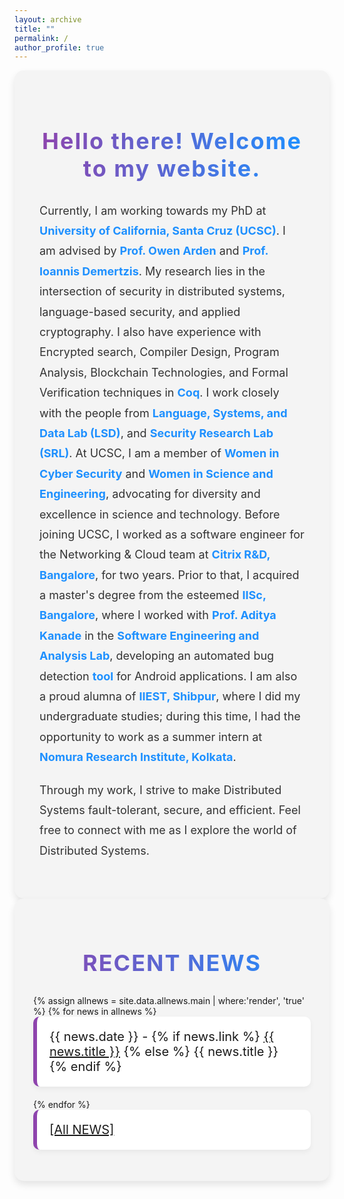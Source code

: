 ```yaml
---
layout: archive
title: ""
permalink: /
author_profile: true
---
```


<!-- Custom Styles for Page -->
<style>
  /* Style for the page container */
  .awards-container {
    max-width: 1500px; /* Wide width for spacious layout */
    margin: 0 auto; /* Center the container */
    padding: 30px; /* Add padding for spacing */
    background-color: #f4f4f4; /* Light grey background for contrast */
    border-radius: 15px; /* Rounded corners for a modern look */
    box-shadow: 0 6px 12px rgba(0, 0, 0, 0.1); /* Slightly deeper shadow for emphasis */
  }

  /* Style for the headings */
  .awards-container h2 {
    font-size: 36px; /* Larger font size for emphasis */
    font-weight: bold; /* Bold font for the heading */
    text-align: center; /* Center-align the heading */
    margin-bottom: 30px; /* Space below the heading */
    background: linear-gradient(to right, #8e44ad, #1e90ff); /* Gradient text color */
    -webkit-background-clip: text; /* Clip the background to text */
    color: transparent; /* Transparent text to show gradient */
    text-transform: uppercase; /* Uppercase text for distinction */
    letter-spacing: 2px; /* Spacing between letters for a more open look */
  }

  /* Style for the list items */
  .awards-container ul {
    list-style-type: none; /* Remove default list styling */
    padding: 0; /* Remove padding */
  }

  .awards-container li {
    font-size: 20px; /* Slightly larger font size for readability */
    margin-bottom: 20px; /* Space below each list item */
    padding: 20px; /* Add padding for space */
    background-color: #ffffff; /* White background for contrast */
    border-left: 6px solid #8e44ad; /* Thicker colored border on the left */
    border-radius: 10px; /* Rounded corners for a softer look */
    box-shadow: 0 4px 8px rgba(0, 0, 0, 0.05); /* Subtle shadow for depth */
    transition: transform 0.2s ease, box-shadow 0.2s ease; /* Smooth transition for hover effect */
  }

  .awards-container li:hover {
    transform: translateY(-5px); /* Slight lift effect on hover */
    box-shadow: 0 8px 16px rgba(0, 0, 0, 0.1); /* Enhanced shadow on hover */
  }
  .award-container a {
    font-size: 17px;
    color: #1e90ff; /* Link color to match the gradient */
    text-decoration: none; /* Remove underline from links */
    font-weight: bold; /* Bold links for emphasis */
  }

  .award-container a:hover {
    text-decoration: underline; /* Underline links on hover for clarity */
  }

  /* Responsive design for mobile */
  @media (max-width: 600px) {
    .awards-container {
      max-width: 95%; /* Adjust container width for mobile */
    }

    .awards-container h2 {
      font-size: 28px; /* Smaller font size for mobile */
    }

    .awards-container li {
      font-size: 18px; /* Smaller font size for list items */
    }
  }
  .home-container {
    max-width: 1500px; /* Wide width for spacious layout */
    margin: 0 auto; /* Center the container */
    padding: 40px; /* Add padding for spacing */
    background-color: #f4f4f4; /* Light grey background for contrast */
    border-radius: 15px; /* Rounded corners for a modern look */
    box-shadow: 0 6px 12px rgba(0, 0, 0, 0.1); /* Subtle shadow for depth */
  }

  /* Style for the headings */
  .home-container h2 {
    font-size: 36px; /* Larger font size for emphasis */
    font-weight: bold; /* Bold font for the heading */
    text-align: center; /* Center-align the heading */
    margin-bottom: 30px; /* Space below the heading */
    background: linear-gradient(to right, #8e44ad, #1e90ff); /* Gradient text color */
    -webkit-background-clip: text; /* Clip the background to text */
    color: transparent; /* Transparent text to show gradient */
    /*text-transform: uppercase; /* Uppercase text for distinction */
    letter-spacing: 2px; /* Spacing between letters for a more open look */
  }

  /* Style for the content paragraphs */
  .home-container p {
    font-size: 18px; /* Font size for better readability */
    line-height: 1.8; /* Line height for better readability */
    color: #333333; /* Darker color for readability */
    margin-bottom: 20px; /* Space below paragraphs */
  }

  /* Style for links */
  .home-container a {
    color: #1e90ff; /* Blue color to match the gradient */
    text-decoration: none; /* Remove underline from links */
    font-weight: bold; /* Bold links for emphasis */
  }
  .home-container a:hover {
    text-decoration: underline; /* Underline links on hover for clarity */
  }

  /* Responsive design for mobile */
  @media (max-width: 600px) {
    .home-container {
      max-width: 95%; /* Adjust container width for mobile */
    }

    .home-container h2 {
      font-size: 28px; /* Smaller font size for mobile */
    }

    .home-container p {
      font-size: 16px; /* Smaller font size for content */
    }
  }
</style>

<!-- Main Container -->

<div class="home-container">

  <h2>Hello there! Welcome to my website.</h2>

  <p>
    Currently, I am working towards my PhD at 
    <a href="https://www.ucsc.edu/about/" target="_blank">University of California, Santa Cruz (UCSC)</a>.
    I am advised by 
    <a href="https://owenarden.github.io/home/" target="_blank">Prof. Owen Arden</a> and 
    <a href="https://idemertzis.com" target="_blank">Prof. Ioannis Demertzis</a>.
    My research lies in the intersection of security in distributed systems, language-based security,
    and applied cryptography. I also have experience with Encrypted search, Compiler Design, Program Analysis, Blockchain Technologies, and Formal Verification techniques in 
    <a href="https://coq.inria.fr/" target="_blank">Coq</a>. 
    I work closely with the people from 
    <a href="https://lsd.ucsc.edu" target="_blank">Language, Systems, and Data Lab (LSD)</a>, and 
    <a href="https://srl-ucsc.github.io/seminar.html" target="_blank">Security Research Lab (SRL)</a>. 
    At UCSC, I am a member of 
    <a href="https://www.wicys.org" target="_blank">Women in Cyber Security</a> and 
    <a href="https://wiseucsc.wixsite.com/wise" target="_blank">Women in Science and Engineering</a>,
    advocating for diversity and excellence in science and technology. Before joining UCSC, I worked as a software engineer for the Networking & Cloud team at 
    <a href="https://www.citrix.com" target="_blank">Citrix R&D, Bangalore</a>, for two years. Prior to that, I acquired a master's degree from the esteemed 
    <a href="https://iisc.ac.in" target="_blank">IISc, Bangalore</a>, where I worked with 
    <a href="https://www.linkedin.com/in/aditya-kanade-572113139/" target="_blank">Prof. Aditya Kanade</a> in the 
    <a href="https://www.iisc-seal.net" target="_blank">Software Engineering and Analysis Lab</a>, developing an automated bug detection 
    <a href="https://drive.google.com/file/d/0B0yDXlBaWkDwamZoRnZDYTZlNTg/view?usp=drive_link&resourcekey=0-arHXT1Dx5MEKqy6SfSSdKA" target="_blank">tool</a> for Android applications.
    I am also a proud alumna of
    <a href="https://www.iiests.ac.in" target="_blank">IIEST, Shibpur</a>, where I did my undergraduate studies; during this time, I had the opportunity to work as a summer intern at 
    <a href="https://www.nrifintech.com" target="_blank">Nomura Research Institute, Kolkata</a>.
  </p>

  <p>
    Through my work, I strive to make Distributed Systems fault-tolerant, secure, and efficient.
    Feel free to connect with me as I explore the world of Distributed Systems.
  </p>
</div>

<div class="awards-container">
   
   <h2>Recent News</h2>
   <ul>
    {% assign allnews = site.data.allnews.main | where:'render', 'true' %}
    {% for news in allnews %}
      <li>
        {{ news.date }} - 
        {% if news.link %}
          <a href="{{ news.link }}" target="_blank">{{ news.title }}</a>
        {% else %}
          {{ news.title }}
        {% endif %}
      </li>
    {% endfor %}
    <li><a href="https://priyanka-mondal.github.io/allnews/">[All NEWS]</a></li>
   </ul>
</div>
